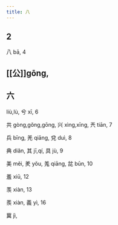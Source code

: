 ```yaml
---
title: 八
---
```


## 2

八
bā,
4
## [[公]]gōng,
## 六
liù,lù,
兮
xī,
6

共
gòng,gǒng,gōng,
兴
xìng,xīng,
兲
tiān,
7

兵
bīng,
羌
qiāng,
兌
duì,
8

典
diǎn,
其
jī,qí,
具
jù,
9

美
měi,
羑
yǒu,
羗
qiāng,
兺
būn,
10

羞
xiū,
12

羡
xiàn,
13

羨
xiàn,
義
yì,
16

冀
jì,
